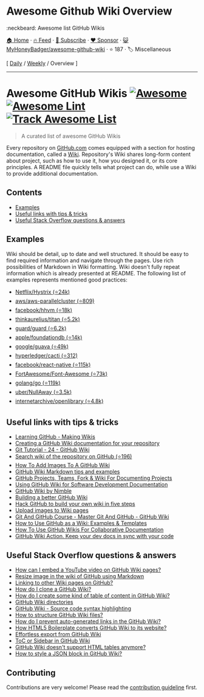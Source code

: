 # Awesome Github Wiki Overview

:neckbeard: Awesome list GitHub Wikis

[🏠 Home](/README.md) · [🔥 Feed](https://www.trackawesomelist.com/MyHoneyBadger/awesome-github-wiki/rss.xml) · [📮 Subscribe](https://trackawesomelist.us17.list-manage.com/subscribe?u=d2f0117aa829c83a63ec63c2f&id=36a103854c) · [❤️  Sponsor](https://github.com/sponsors/theowenyoung) · [😺 MyHoneyBadger/awesome-github-wiki](https://github.com/MyHoneyBadger/awesome-github-wiki) · ⭐ 187 · 🏷️ Miscellaneous

[ [Daily](/content/MyHoneyBadger/awesome-github-wiki/README.md) / [Weekly](/content/MyHoneyBadger/awesome-github-wiki/week/README.md) / Overview ]

---

# Awesome GitHub Wikis [![Awesome](https://awesome.re/badge.svg)](https://awesome.re) [![Awesome Lint](https://github.com/MyHoneyBadger/awesome-github-wiki/actions/workflows/action.yml/badge.svg?branch=main)](https://github.com/MyHoneyBadger/awesome-github-wiki/actions/workflows/action.yml?query=branch%3Amain) [![Track Awesome List](https://www.trackawesomelist.com/badge.svg)](https://www.trackawesomelist.com/MyHoneyBadger/awesome-github-wiki/)

> A curated list of awesome GitHub Wikis

Every repository on [GitHub.com](https://github.com/) comes equipped with a section for hosting documentation, called a [Wiki](https://docs.github.com/en/communities/documenting-your-project-with-wikis/about-wikis). Repository's Wiki shares long-form content about project, such as how to use it, how you designed it, or its core principles. A README file quickly tells what project can do, while use a Wiki to provide additional documentation.

## Contents

*   [Examples](#examples)
*   [Useful links with tips & tricks](#useful-links-with-tips--tricks)
*   [Useful Stack Overflow questions & answers](#useful-stack-overflow-questions--answers)

## Examples

Wiki should be detail, up to date and well structured. It should be easy to find required information and navigate through the pages. Use rich possibilities of Markdown in Wiki formatting. Wiki doesn't fully repeat information which is already presented at README. The following list of examples represents mentioned good practices:

*   [Netflix/Hystrix (⭐24k)](https://github.com/Netflix/Hystrix/wiki)
*   [aws/aws-parallelcluster (⭐809)](https://github.com/aws/aws-parallelcluster/wiki)
*   [facebook/hhvm (⭐18k)](https://github.com/facebook/hhvm/wiki)
*   [thinkaurelius/titan (⭐5.2k)](https://github.com/thinkaurelius/titan/wiki)
*   [guard/guard (⭐6.2k)](https://github.com/guard/guard/wiki/Guard-2.10.3-exits-when-Guardfile-is-changed)
*   [apple/foundationdb (⭐14k)](https://github.com/apple/foundationdb/wiki)
*   [google/guava (⭐49k)](https://github.com/google/guava/wiki)
*   [hyperledger/cacti (⭐312)](https://github.com/hyperledger/cacti/wiki)
*   [facebook/react-native (⭐115k)](https://github.com/facebook/react-native/wiki)
*   [FortAwesome/Font-Awesome (⭐73k)](https://github.com/FortAwesome/Font-Awesome/wiki)
*   [golang/go (⭐119k)](https://github.com/golang/go/wiki)
*   [uber/NullAway (⭐3.5k)](https://github.com/uber/NullAway/wiki)
*   [internetarchive/openlibrary (⭐4.8k)](https://github.com/internetarchive/openlibrary/wiki)

## Useful links with tips & tricks

*   [Learning GitHub - Making Wikis](https://www.youtube.com/watch?v=bnMl0d-RcPQ)
*   [Creating a GitHub Wiki documentation for your repository](https://carldesouza.com/creating-a-github-wiki-documentation-for-your-repository/)
*   [Git Tutorial - 24 - GitHub Wiki](https://www.youtube.com/watch?v=4B0XNThjO0E)
*   [Search wiki of the repository on GitHub (⭐196)](https://github.com/linyows/github-wiki-search)
*   [How To Add Images To A GitHub Wiki](http://mikehadlow.blogspot.com/2014/03/how-to-add-images-to-github-wiki.html)
*   [GitHub Wiki Markdown tips and examples](https://medium.com/@apcoyne100/github-wiki-markdown-tips-and-examples-1bab1f0c0d25)
*   [GitHub Projects, Teams, Fork & Wiki For Documenting Projects](https://www.softwaretestinghelp.com/github-projects-teams-fork-wiki)
*   [Using GitHub Wiki for Software Development Documentation](https://sparkbox.com/foundry/github_wiki_tutorial_for_technical_wiki_documentation)
*   [GitHub Wiki by Nimble](https://nimblehq.co/compass/development/documentation/github-wiki/)
*   [Building a better GitHub Wiki](https://bugherd.com/blog/building-a-better-github-wiki/)
*   [Hack GitHub to build your own wiki in five steps](https://ably.com/blog/hacking-github-to-build-your-own-wiki)
*   [Upload images to Wiki pages](https://github.blog/changelog/2022-02-14-upload-images-to-wiki-pages/)
*   [Git And GitHub Course - Master Git And GitHub - GitHub Wiki](https://www.learnvern.com/git-and-github-tutorial/wiki)
*   [How to Use GitHub as a Wiki: Examples & Templates](https://almanac.io/blog/github-wiki-examples-templates)
*   [How To Use GitHub Wikis For Collaborative Documentation](https://labs.inn.org/2014/05/19/applying-git-to-github-wikis/)
*   [GitHub Wiki Action. Keep your dev docs in sync with your code](https://github.com/marketplace/actions/github-wiki-action)

## Useful Stack Overflow questions & answers

*   [How can I embed a YouTube video on GitHub Wiki pages?](https://stackoverflow.com/questions/11804820/how-can-i-embed-a-youtube-video-on-github-wiki-pages)
*   [Resize image in the wiki of GitHub using Markdown](https://stackoverflow.com/questions/24383700/resize-image-in-the-wiki-of-github-using-markdown)
*   [Linking to other Wiki pages on GitHub?](https://stackoverflow.com/questions/6474045/linking-to-other-wiki-pages-on-github)
*   [How do I clone a GitHub Wiki?](https://stackoverflow.com/questions/15080848/how-do-i-clone-a-github-wiki)
*   [How do I create some kind of table of content in GitHub Wiki?](https://stackoverflow.com/questions/18244417/how-do-i-create-some-kind-of-table-of-content-in-github-wiki)
*   [GitHub Wiki directories](https://stackoverflow.com/questions/11088285/github-wiki-directories)
*   [GitHub Wiki - Source code syntax highlighting](https://stackoverflow.com/questions/11505503/github-wiki-source-code-syntax-highlighting)
*   [How to structure GitHub Wiki files?](https://stackoverflow.com/questions/24236829/how-to-structure-github-wiki-files)
*   [How do I prevent auto-generated links in the GitHub Wiki?](https://stackoverflow.com/questions/25706012/how-do-i-prevent-auto-generated-links-in-the-github-wiki)
*   [How HTML5 Boilerplate converts GitHub Wiki to its website?](https://stackoverflow.com/questions/8624865/how-html5-boilerplate-converts-github-wiki-to-its-website)
*   [Effortless export from GitHub Wiki](https://stackoverflow.com/questions/18759738/effortless-export-from-github-wiki)
*   [ToC or Sidebar in GitHub Wiki](https://stackoverflow.com/questions/9239588/toc-or-sidebar-in-github-wiki)
*   [GitHub Wiki doesn't support HTML tables anymore?](https://stackoverflow.com/questions/45657579/github-wiki-doesnt-support-html-tables-anymore)
*   [How to style a JSON block in GitHub Wiki?](https://stackoverflow.com/questions/14901245/how-to-style-a-json-block-in-github-wiki)

## Contributing

Contributions are very welcome! Please read the [contribution guideline](https://github.com/MyHoneyBadger/awesome-github-wiki/blob/main/README.md/contributing.md) first.

